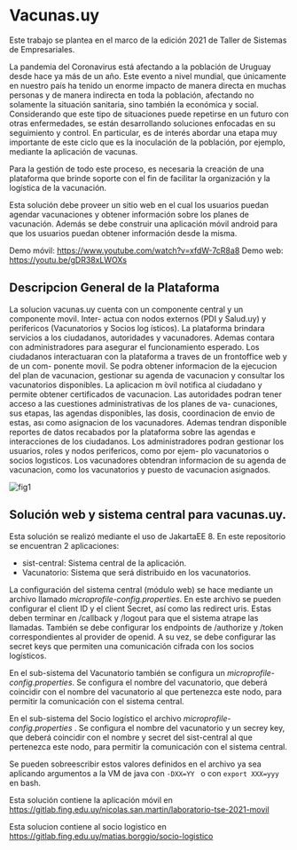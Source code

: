 # Vacunas.uy
Este trabajo se plantea en el marco de la edición 2021 de Taller de Sistemas de Empresariales.

La pandemia del Coronavirus está afectando a la población de Uruguay desde
hace ya más de un año. Este evento a nivel mundial, que únicamente en nuestro
país ha tenido un enorme impacto de manera directa en muchas personas y de
manera indirecta en toda la población, afectando no solamente la situación
sanitaria, sino también la económica y social.
Considerando que este tipo de situaciones puede repetirse en un futuro con
otras enfermedades, se están desarrollando soluciones enfocadas en su seguimiento y control. En particular, es de interés abordar una etapa muy importante de este ciclo que es la inoculación de la población, por ejemplo, mediante la aplicación de vacunas.

Para la gestión de todo este proceso, es necesaria la creación de una plataforma que brinde soporte con el fin de facilitar la organización y la logística de la vacunación.

Esta solución debe proveer un sitio web en el cual los usuarios puedan agendar vacunaciones y obtener información sobre los planes de vacunación. Además se debe construir una aplicación móvil android para que los usuarios puedan obtener información desde la misma.

Demo móvil:  https://www.youtube.com/watch?v=xfdW-7cR8a8
Demo web: https://youtu.be/gDR38xLWOXs

##  Descripcion General de la Plataforma
La solucion vacunas.uy cuenta con un componente central y un componente movil. Inter-
actua con nodos externos (PDI y Salud.uy) y perifericos (Vacunatorios y Socios log ́ısticos). La
plataforma brindara servicios a los ciudadanos, autoridades y vacunadores. Ademas contara
con administradores para asegurar el funcionamiento esperado.
Los ciudadanos interactuaran con la plataforma a traves de un frontoffice web y de un com-
ponente movil. Se podra obtener informacion de la ejecucion del plan de vacunacion, gestionar
su agenda de vacunacion y consultar los vacunatorios disponibles. La aplicacion m ́ovil notifica
al ciudadano y permite obtener certificados de vacunacion.
Las autoridades podran tener acceso a las cuestiones administrativas de los planes de va-
cunaciones, sus etapas, las agendas disponibles, las dosis, coordinacion de envio de estas, ası
como asignacion de los vacunadores. Ademas tendran disponible reportes de datos recabados
por la plataforma sobre las agendas e interacciones de los ciudadanos.
Los administradores podran gestionar los usuarios, roles y nodos perifericos, como por ejem-
plo vacunatorios o socios logısticos.
Los vacunadores obtendran informacion de su agenda de vacunacion, como los vacunatorios
y puesto de vacunacion asignados.


![fig1](https://user-images.githubusercontent.com/59084107/215112960-6957409b-915a-47e5-8248-411d6a8501ec.png)



## Solución web y sistema central para vacunas.uy.

Esta solución se realizó mediante el uso de JakartaEE 8.
En este repositorio se encuentran 2 aplicaciones:

 - sist-central: Sistema central de la aplicación.
 - Vacunatorio: Sistema que será distribuido en los vacunatorios.

La configuración del sistema central (módulo web) se hace mediante un archivo llamado *microprofile-config.properties*.
En este archivo se pueden configurar el client ID y el client Secret, así como las redirect uris. Estas deben terminar en /callback y /logout para que el sistema atrape las llamadas. También se debe configurar los endpoints de /authorize y /token correspondientes al provider de openid. A su vez, se debe configurar las secret keys que permiten una comunicación cifrada con los socios logísticos.

En el sub-sistema del Vacunatorio también se configura un *microprofile-config.properties*. Se configura el nombre del vacunatorio, que deberá coincidir con el nombre del vacunatorio al que pertenezca este nodo, para permitir la comunicación con el sistema central. 

En el sub-sistema del Socio logístico el archivo *microprofile-config.properties* . Se configura el nombre del vacunatorio y un secrey key, que deberá coincidir con el nombre y secret del sist-central al que pertenezca este nodo, para permitir la comunicación con el sistema central. 

Se pueden sobreescribir estos valores definidos en el archivo ya sea aplicando argumentos a la VM de java con `-DXX=YY ` o con `export XXX=yyy` en bash.

Esta solución contiene la aplicación móvil en https://gitlab.fing.edu.uy/nicolas.san.martin/laboratorio-tse-2021-movil

Esta solucion contiene al socio logistico en https://gitlab.fing.edu.uy/matias.borggio/socio-logistico

